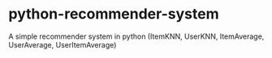# python-recommender-system
A simple recommender system in python (ItemKNN, UserKNN, ItemAverage, UserAverage, UserItemAverage)
